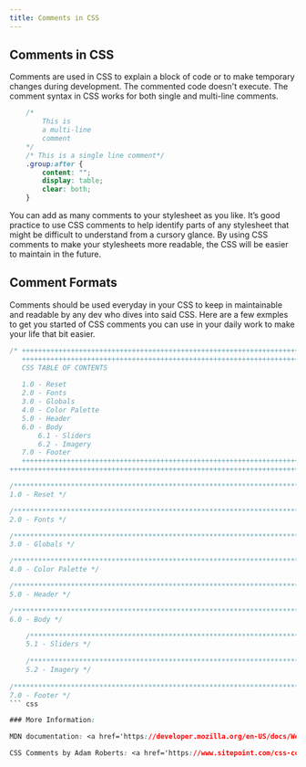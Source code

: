 ```yaml
---
title: Comments in CSS
---
```

## Comments in CSS

Comments are used in CSS to explain a block of code or to make temporary changes during development. The commented code doesn't execute. The comment syntax in CSS works for both single and multi-line comments.

``` css
    /*
        This is
        a multi-line
        comment
    */
    /* This is a single line comment*/
    .group:after {
        content: "";
        display: table;
        clear: both;
    }
```

You can add as many comments to your stylesheet as you like. It’s good practice to use CSS comments to help identify parts of any stylesheet that might be difficult to understand from a cursory glance. By using CSS comments to make your stylesheets more readable, the CSS will be easier to maintain in the future.

## Comment Formats

Comments should be used everyday in your CSS to keep in maintainable and readable by any dev who dives into said CSS.
Here are a few exmples to get you started of CSS comments you can use in your daily work to make your life that bit easier.

``` css
/* ++++++++++++++++++++++++++++++++++++++++++++++++++++++++++++++++++++++++++
   ++++++++++++++++++++++++++++++++++++++++++++++++++++++++++++++++++++++++++
   CSS TABLE OF CONTENTS
   
   1.0 - Reset
   2.0 - Fonts
   3.0 - Globals
   4.0 - Color Palette
   5.0 - Header
   6.0 - Body
       6.1 - Sliders
       6.2 - Imagery
   7.0 - Footer
   ++++++++++++++++++++++++++++++++++++++++++++++++++++++++++++++++++++++++++
++++++++++++++++++++++++++++++++++++++++++++++++++++++++++++++++++++++++++ */

/****************************************************************************
1.0 - Reset */

/****************************************************************************
2.0 - Fonts */

/****************************************************************************
3.0 - Globals */

/****************************************************************************
4.0 - Color Palette */

/****************************************************************************
5.0 - Header */

/****************************************************************************
6.0 - Body */

    /************************************************************************
    5.1 - Sliders */
    
    /************************************************************************
    5.2 - Imagery */
    
/****************************************************************************
7.0 - Footer */
``` css

### More Information:

MDN documentation: <a href='https://developer.mozilla.org/en-US/docs/Web/CSS/Comments' target='_blank' rel='nofollow'>MDN</a>

CSS Comments by Adam Roberts: <a href='https://www.sitepoint.com/css-comments/' target='_blank' rel='nofollow'>Sitepoint</a>
